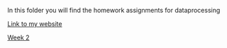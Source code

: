 In this folder you will find the homework assignments for dataprocessing

[Link to my website](https://pleunbis.github.io/Data_Processing/)

[Week 2](https://pleunbis.github.io/Data_Processing/Homework/Week-2/temperatures.html)
